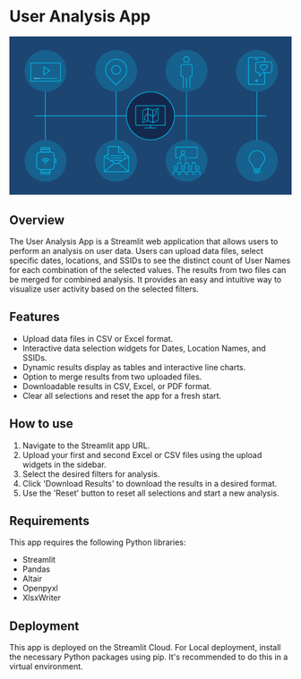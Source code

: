 # User Analysis App

![alt text](location-analytics.png)

## Overview

The User Analysis App is a Streamlit web application that allows users to perform an analysis on user data. Users can upload data files, select specific dates, locations, and SSIDs to see the distinct count of User Names for each combination of the selected values. The results from two files can be merged for combined analysis. It provides an easy and intuitive way to visualize user activity based on the selected filters.

## Features

- Upload data files in CSV or Excel format.
- Interactive data selection widgets for Dates, Location Names, and SSIDs.
- Dynamic results display as tables and interactive line charts.
- Option to merge results from two uploaded files.
- Downloadable results in CSV, Excel, or PDF format.
- Clear all selections and reset the app for a fresh start.

## How to use

1. Navigate to the Streamlit app URL.
2. Upload your first and second Excel or CSV files using the upload widgets in the sidebar.
3. Select the desired filters for analysis.
5. Click 'Download Results' to download the results in a desired format.
6. Use the 'Reset' button to reset all selections and start a new analysis.

## Requirements

This app requires the following Python libraries:

- Streamlit
- Pandas
- Altair
- Openpyxl
- XlsxWriter

## Deployment

This app is deployed on the Streamlit Cloud. For Local deployment, install the necessary Python packages using pip. It's recommended to do this in a virtual environment.


